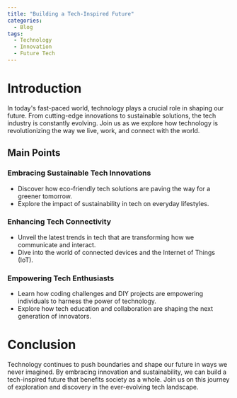 ```yaml
---
title: "Building a Tech-Inspired Future"
categories:
  - Blog
tags:
  - Technology
  - Innovation
  - Future Tech
---
```


# Introduction
In today's fast-paced world, technology plays a crucial role in shaping our future. From cutting-edge innovations to sustainable solutions, the tech industry is constantly evolving. Join us as we explore how technology is revolutionizing the way we live, work, and connect with the world.

## Main Points
### Embracing Sustainable Tech Innovations
- Discover how eco-friendly tech solutions are paving the way for a greener tomorrow.
- Explore the impact of sustainability in tech on everyday lifestyles.

### Enhancing Tech Connectivity
- Unveil the latest trends in tech that are transforming how we communicate and interact.
- Dive into the world of connected devices and the Internet of Things (IoT).

### Empowering Tech Enthusiasts
- Learn how coding challenges and DIY projects are empowering individuals to harness the power of technology.
- Explore how tech education and collaboration are shaping the next generation of innovators.

# Conclusion
Technology continues to push boundaries and shape our future in ways we never imagined. By embracing innovation and sustainability, we can build a tech-inspired future that benefits society as a whole. Join us on this journey of exploration and discovery in the ever-evolving tech landscape.